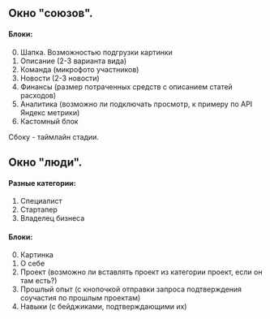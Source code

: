 ## Окно "союзов".
#### Блоки:

0.  Шапка. Возможностью подгрузки картинки
1.  Описание (2-3 варианта вида)
2.  Команда (микрофото участников)
3.  Новости (2-3 новости)
4.  Финансы (размер потраченных средств с описанием статей расходов)
5.  Аналитика (возможно ли подключать просмотр, к примеру по API Яндекс метрики)
6.  Кастомный блок

Сбоку - таймлайн стадии.

## Окно "люди".
#### Разные категории:
1. Специалист
2. Стартапер
3. Владелец бизнеса
#### Блоки:
0. Картинка
1. О себе
2. Проект (возможно ли вставлять проект из категории проект, если он там есть?)
3. Прошлый опыт (с кнопочкой отправки запроса подтверждения соучастия по прошлым проектам)
4. Навыки (с бейджиками, подтверждающими их)

